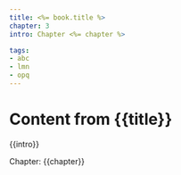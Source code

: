 ```yaml
---
title: <%= book.title %>
chapter: 3
intro: Chapter <%= chapter %>

tags:
- abc
- lmn
- opq
---
```

<h1>Content from {{title}}</h1>
<p class="intro">{{intro}}</p>
<p class="chapter">Chapter: {{chapter}}</p>
